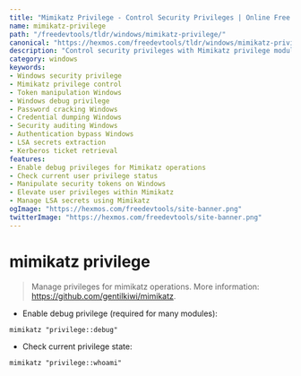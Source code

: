 ```yaml
---
title: "Mimikatz Privilege - Control Security Privileges | Online Free DevTools by Hexmos"
name: mimikatz-privilege
path: "/freedevtools/tldr/windows/mimikatz-privilege/"
canonical: "https://hexmos.com/freedevtools/tldr/windows/mimikatz-privilege/"
description: "Control security privileges with Mimikatz privilege module on Windows. Enable debug privileges and check current user permissions easily. Free online tool, no registration required."
category: windows
keywords:
- Windows security privilege
- Mimikatz privilege control
- Token manipulation Windows
- Windows debug privilege
- Password cracking Windows
- Credential dumping Windows
- Security auditing Windows
- Authentication bypass Windows
- LSA secrets extraction
- Kerberos ticket retrieval
features:
- Enable debug privileges for Mimikatz operations
- Check current user privilege status
- Manipulate security tokens on Windows
- Elevate user privileges within Mimikatz
- Manage LSA secrets using Mimikatz
ogImage: "https://hexmos.com/freedevtools/site-banner.png"
twitterImage: "https://hexmos.com/freedevtools/site-banner.png"
---
```


# mimikatz privilege

> Manage privileges for mimikatz operations.
> More information: <https://github.com/gentilkiwi/mimikatz>.

- Enable debug privilege (required for many modules):

`mimikatz "privilege::debug"`

- Check current privilege state:

`mimikatz "privilege::whoami"`
